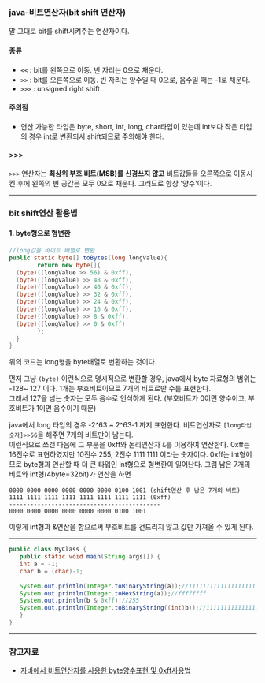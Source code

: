 ### java-비트연산자(bit shift 연산자)

말 그대로 bit를 shift시켜주는 연산자이다.

#### 종류
- `<<` : bit를 왼쪽으로 이동. 빈 자리는 0으로 채운다. 
- `>>` : bit를 오른쪽으로 이동. 빈 자리는 양수일 때 0으로, 음수일 때는 -1로 채운다.
- `>>>` : unsigned right shift

#### 주의점
- 연산 가능한 타입은 byte, short, int, long, char타입이 있는데 int보다 작은 타입의 경우 int로 변환되서 shift되므로 주의해야 한다.


#### >>>
`>>>` 연산자는 **최상위 부호 비트(MSB)를 신경쓰지 않고** 비트값들을 오른쪽으로 이동시킨 후에 왼쪽의 빈 공간은 모두 0으로 채운다. 그러므로 항상 '양수'이다.

------------------------
### bit shift연산 활용법
#### 1. byte형으로 형변환
```java
//long값을 바이트 배열로 변환
public static byte[] toBytes(long longValue){  
        return new byte[]{    
  (byte)((longValue >> 56) & 0xff),  
  (byte)((longValue) >> 48 & 0xff),  
  (byte)((longValue) >> 40 & 0xff),  
  (byte)((longValue) >> 32 & 0xff),  
  (byte)((longValue) >> 24 & 0xff),  
  (byte)((longValue) >> 16 & 0xff),  
  (byte)((longValue) >> 8 & 0xff),  
  (byte)((longValue) >> 0 & 0xff)  
        };  
  }  
}
```

위의 코드는 long형을 byte배열로 변환하는 것이다.   

먼저 그냥 `(byte)` 이런식으로 명시적으로 변환할 경우, java에서 byte 자료형의 범위는 -128~ 127 이다. 1개는 부호비트이므로 7개의 비트로만 수를 표현한다.  
그래서 127을 넘는 숫자는 모두 음수로 인식하게 된다. (부호비트가 0이면 양수이고, 부호비트가 1이면 음수이기 때문)

java에서 long 타입의 경우 -2^63 ~ 2^63-1 까지 표현한다. 비트연산자로 `[long타입숫자]>>56`을 해주면 7개의 비트만이 남는다.   
이런식으로 쪼갠 다음에 그 부분을 0xff와 논리연산자 `&`를 이용하여 연산한다. 0xff는 16진수로 표현하였지만 10진수 255, 2진수 1111 1111 이라는 숫자이다. 0xff는 int형이므로 byte형과 연산할 때 더 큰 타입인 int형으로 형변환이 일어난다. 그럼 남은 7개의 비트와 int형(4byte=32bit)가 연산을 하면   

```
0000 0000 0000 0000 0000 0000 0100 1001 (shift연산 후 남은 7개의 비트)
1111 1111 1111 1111 1111 1111 1111 1111 (0xff)
-------------------------------------------
0000 0000 0000 0000 0000 0000 0100 1001
```

이렇게 int형과 &연산을 함으로써 부호비트를 건드리지 않고 값만 가져올 수 있게 된다.

-----------------------------
  
 
 ```java
 public class MyClass {
    public static void main(String args[]) {
    int a = -1;
    char b = (char)-1;
    
    System.out.println(Integer.toBinaryString(a));//11111111111111111111111111111111
    System.out.println(Integer.toHexString(a));//ffffffff
    System.out.println(b & 0xff);//255
    System.out.println(Integer.toBinaryString((int)b));//1111111111111111
    }
}
 ```

-------------------------
### 참고자료
- [자바에서 비트연산자를 사용한 byte양수표현 및 0xff사용법](https://emflant.tistory.com/133)
